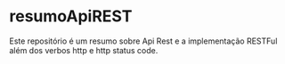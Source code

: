 # resumoApiREST
Este repositório é um resumo sobre Api Rest e a implementação RESTFul além dos verbos http e http status code.
